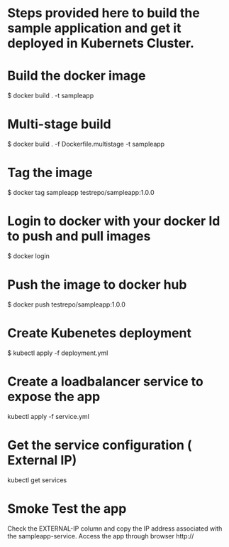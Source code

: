 #  Steps provided here to build the sample application and get it deployed in Kubernets Cluster.



# Build the docker image
$ docker build . -t sampleapp

# Multi-stage build
$ docker build . -f Dockerfile.multistage -t sampleapp

# Tag the image
$ docker tag sampleapp testrepo/sampleapp:1.0.0

# Login to docker with your docker Id to push and pull images
$ docker login
 

# Push the image to docker hub
$ docker push testrepo/sampleapp:1.0.0

# Create Kubenetes deployment
$ kubectl apply -f deployment.yml

# Create a loadbalancer service to expose the app
kubectl apply -f service.yml

# Get the service configuration ( External IP)
kubectl get services

# Smoke Test the app
Check the EXTERNAL-IP column and copy the IP address associated with the sampleapp-service.
Access the app through browser http://<ipaddress>
